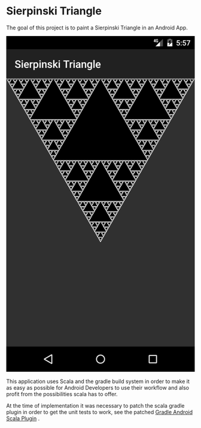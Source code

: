 # Sierpinski Triangle

The goal of this project is to paint a Sierpinski Triangle in an Android App.

![A screenshot](screenshot.png "A screenshot of the sierpinski application")

This application uses Scala and the gradle build system in order to make it as
easy as possible for Android Developers to use their workflow and also profit from
the possibilities scala has to offer.

At the time of implementation it was necessary to patch the scala gradle plugin
in order to get the unit tests to work, see the patched [Gradle Android Scala Plugin](https://github.com/rladstaetter/gradle-android-scala-plugin) .




